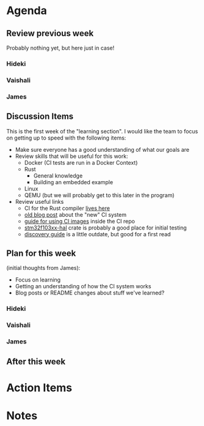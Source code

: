 # Agenda

## Review previous week

Probably nothing yet, but here just in case!

### Hideki

### Vaishali

### James

## Discussion Items

This is the first week of the "learning section". I would like the team to focus on getting up to speed with the following items:

* Make sure everyone has a good understanding of what our goals are
* Review skills that will be useful for this work:
    * Docker (CI tests are run in a Docker Context)
    * Rust
        * General knowledge
        * Building an embedded example
    * Linux
    * QEMU (but we will probably get to this later in the program)
* Review useful links
    * CI for the Rust compiler [lives here]
    * [old blog post] about the "new" CI system
    * [guide for using CI images] inside the CI repo
    * [stm32f103xx-hal] crate is probably a good place for initial testing
    * [discovery guide] is a little outdate, but good for a first read

[lives here]: https://github.com/rust-lang/rust/tree/master/src/ci
[old blog post]: https://internals.rust-lang.org/t/rust-ci-release-infrastructure-changes/4489
[guide for using CI images]: https://github.com/rust-lang/rust/tree/master/src/ci/docker
[stm32f103xx-hal]: https://github.com/japaric/stm32f103xx-hal
[discovery guide]: https://japaric.github.io/discovery/

## Plan for this week

(initial thoughts from James):

* Focus on learning
* Getting an understanding of how the CI system works
* Blog posts or README changes about stuff we've learned?

### Hideki

### Vaishali

### James

## After this week

# Action Items

# Notes
